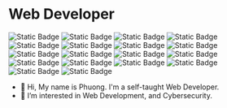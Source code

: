 # Web Developer

 ![Static Badge](https://img.shields.io/badge/PHP-PHP-blueviolet) ![Static Badge](https://img.shields.io/badge/HTML-HTML5-orange) ![Static Badge](https://img.shields.io/badge/CSS-CSS3-blue) ![Static Badge](https://img.shields.io/badge/SASS-SASS-ff69b4) ![Static Badge](https://img.shields.io/badge/B-Bootstrap-blueviolet) ![Static Badge](https://img.shields.io/badge/W3CSS-W3CSS-green) ![Static Badge](https://img.shields.io/badge/JS-JavaScript-yellow) ![Static Badge](https://img.shields.io/badge/jQuery-jQuery-black) ![Static Badge](https://img.shields.io/badge/A-AngularJS-red) ![Static Badge](https://img.shields.io/badge/SQL-SQL-blue)  ![Static Badge](https://img.shields.io/badge/Node-NodeJS-brightgreen) ![Static Badge](https://img.shields.io/badge/React-ReactJS-blue)  ![Static Badge](https://img.shields.io/badge/express-ExpressJS-black) ![Static Badge](https://img.shields.io/badge/Redux-ReduxJS-blueviolet) ![Static Badge](https://img.shields.io/badge/JSON-{JSON}-black) ![Static Badge](https://img.shields.io/badge/Python-Python-%233776AB) ![Static Badge](https://img.shields.io/badge/Java-Java-orange) ![Static Badge](https://img.shields.io/badge/C-C-blue)
 
 
- 👋 Hi, My name is Phuong. I'm a self-taught Web Developer.
- 👀 I’m interested in Web Development, and Cybersecurity.

<!---
phuongtrieu97coder/phuongtrieu97coder is a ✨ special ✨ repository because its `README.md` (this file) appears on your GitHub profile.
You can click the Preview link to take a look at your changes.
--->
